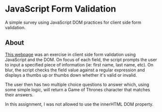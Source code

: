 # JavaScript Form Validation
A simple survey using JavaScript DOM practices for client side form validation.

## About
[This webpage](https://taylorbotts.github.io/js-form-validation-survey/) was an exercise in client side form validation using JavaScript and the DOM. On focus of each field, the script prompts the user to input a specified piece of information (ie: first name, last name, etc). On blur, the script checks the field value against a regular expression and displays a thumbs up or thumbs down whether it's valid or invalid.

The user then has two multiple choice questions to answer which, using some simple logic, will return a Game of Thrones character that matches their answers.

In this assignment, I was not allowed to use the innerHTML DOM property.
